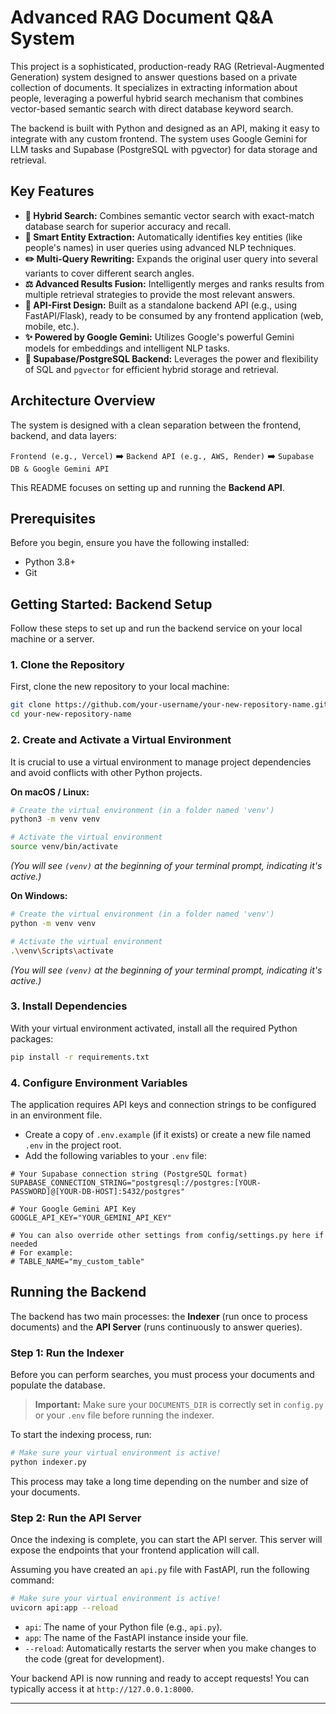 # Advanced RAG Document Q&A System

This project is a sophisticated, production-ready RAG (Retrieval-Augmented Generation) system designed to answer questions based on a private collection of documents. It specializes in extracting information about people, leveraging a powerful hybrid search mechanism that combines vector-based semantic search with direct database keyword search.

The backend is built with Python and designed as an API, making it easy to integrate with any custom frontend. The system uses Google Gemini for LLM tasks and Supabase (PostgreSQL with pgvector) for data storage and retrieval.

## Key Features

-   **🚀 Hybrid Search:** Combines semantic vector search with exact-match database search for superior accuracy and recall.
-   **🧠 Smart Entity Extraction:** Automatically identifies key entities (like people's names) in user queries using advanced NLP techniques.
-   **✏️ Multi-Query Rewriting:** Expands the original user query into several variants to cover different search angles.
-   **⚖️ Advanced Results Fusion:** Intelligently merges and ranks results from multiple retrieval strategies to provide the most relevant answers.
-   **🤖 API-First Design:** Built as a standalone backend API (e.g., using FastAPI/Flask), ready to be consumed by any frontend application (web, mobile, etc.).
-   **✨ Powered by Google Gemini:** Utilizes Google's powerful Gemini models for embeddings and intelligent NLP tasks.
-   **💾 Supabase/PostgreSQL Backend:** Leverages the power and flexibility of SQL and `pgvector` for efficient hybrid storage and retrieval.

## Architecture Overview

The system is designed with a clean separation between the frontend, backend, and data layers:

`Frontend (e.g., Vercel)` ➡️ `Backend API (e.g., AWS, Render)` ➡️ `Supabase DB & Google Gemini API`

This README focuses on setting up and running the **Backend API**.

## Prerequisites

Before you begin, ensure you have the following installed:
-   Python 3.8+
-   Git

## Getting Started: Backend Setup

Follow these steps to set up and run the backend service on your local machine or a server.

### 1. Clone the Repository

First, clone the new repository to your local machine:
```bash
git clone https://github.com/your-username/your-new-repository-name.git
cd your-new-repository-name
```

### 2. Create and Activate a Virtual Environment

It is crucial to use a virtual environment to manage project dependencies and avoid conflicts with other Python projects.

**On macOS / Linux:**
```bash
# Create the virtual environment (in a folder named 'venv')
python3 -m venv venv

# Activate the virtual environment
source venv/bin/activate
```
*(You will see `(venv)` at the beginning of your terminal prompt, indicating it's active.)*

**On Windows:**
```bash
# Create the virtual environment (in a folder named 'venv')
python -m venv venv

# Activate the virtual environment
.\venv\Scripts\activate
```
*(You will see `(venv)` at the beginning of your terminal prompt, indicating it's active.)*

### 3. Install Dependencies

With your virtual environment activated, install all the required Python packages:
```bash
pip install -r requirements.txt
```

### 4. Configure Environment Variables

The application requires API keys and connection strings to be configured in an environment file.

-   Create a copy of `.env.example` (if it exists) or create a new file named `.env` in the project root.
-   Add the following variables to your `.env` file:

```env
# Your Supabase connection string (PostgreSQL format)
SUPABASE_CONNECTION_STRING="postgresql://postgres:[YOUR-PASSWORD]@[YOUR-DB-HOST]:5432/postgres"

# Your Google Gemini API Key
GOOGLE_API_KEY="YOUR_GEMINI_API_KEY"

# You can also override other settings from config/settings.py here if needed
# For example:
# TABLE_NAME="my_custom_table"
```

## Running the Backend

The backend has two main processes: the **Indexer** (run once to process documents) and the **API Server** (runs continuously to answer queries).

### Step 1: Run the Indexer

Before you can perform searches, you must process your documents and populate the database.

> **Important:** Make sure your `DOCUMENTS_DIR` is correctly set in `config.py` or your `.env` file before running the indexer.

To start the indexing process, run:
```bash
# Make sure your virtual environment is active!
python indexer.py
```
This process may take a long time depending on the number and size of your documents.

### Step 2: Run the API Server

Once the indexing is complete, you can start the API server. This server will expose the endpoints that your frontend application will call.

Assuming you have created an `api.py` file with FastAPI, run the following command:
```bash
# Make sure your virtual environment is active!
uvicorn api:app --reload
```
-   `api`: The name of your Python file (e.g., `api.py`).
-   `app`: The name of the FastAPI instance inside your file.
-   `--reload`: Automatically restarts the server when you make changes to the code (great for development).

Your backend API is now running and ready to accept requests! You can typically access it at `http://127.0.0.1:8000`.

---